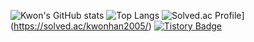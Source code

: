 ![Kwon's GitHub stats](https://github-readme-stats.vercel.app/api?username=kwon5an&show_icons=true&theme=tokyonight)
![Top Langs](https://github-readme-stats.vercel.app/api/top-langs/?username=kwon5an&layout=compact&theme=tokyonight)
![Solved.ac Profile](http://mazassumnida.wtf/api/v2/generate_badge?boj=kwonhan2005)](https://solved.ac/kwonhan2005/)
[![Tistory Badge](https://img.shields.io/badge/Tech%20Blog-555263?style=flat&logoColor=white)]("https://velog.io/@kwonhan/posts")

<!--
**kwon5an/kwon5an** is a ✨ _special_ ✨ repository because its `README.md` (this file) appears on your GitHub profile.

Here are some ideas to get you started:

- 🔭 I’m currently working on ...
- 🌱 I’m currently learning ...
- 👯 I’m looking to collaborate on ...
- 🤔 I’m looking for help with ...
- 💬 Ask me about ...
- 📫 How to reach me: ...
- 😄 Pronouns: ...
- ⚡ Fun fact: ...
-->
